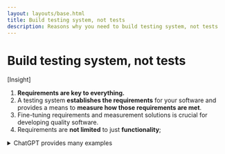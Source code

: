 ```yaml
---
layout: layouts/base.html
title: Build testing system, not tests
description: Reasons why you need to build testing system, not tests
---
```


# Build testing system, not tests

[Insight]

1. **Requirements are key to everything.**
2. A testing system **establishes the requirements** for your software and provides a means to **measure how those requirements are met**.
3. Fine-tuning requirements and measurement solutions is crucial for developing quality software.
4. Requirements are **not limited** to just **functionality**; 

<details>
<summary style="font-weight:400;">ChatGPT provides many examples</summary>
Performance, Scalability, Availability, Reliability, Maintainability, Security, Usability, Compatibility, Portability, Compliance, Resilience, Interoperability, Supportability, Extensibility, Testability, Accessibility, Internationalization, Localization, Configurability, Auditability, Capacity, Throughput, Response time, Latency, Capacity planning, Recoverability, Backup and restore, Disaster recovery, Redundancy, Fault tolerance, Consistency, Data integrity, Privacy, Confidentiality, Non-repudiation, Traceability, Monitoring, Reporting, Analytics, Logging, Integration, Deployment, Versioning, Upgradability, Customizability, Flexibility, Adaptability, Performance tuning, Code quality, Error handling, Compliance with standards and regulations, Documentation, Training, User feedback, User experience, User satisfaction.
</details>



